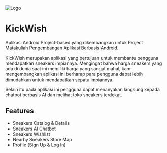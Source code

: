 ![Logo](https://external-preview.redd.it/studio-bot-and-android-studio-hedgehog-v0-SvxrtdWHsGcq8hfhAOB0xO2-Gw4GEvTgyQ_k9KuI1D8.jpg?width=1080&crop=smart&auto=webp&s=2256a1f283589d02e485200dba22586c9452100b)
# KickWish

Aplikasi Android Project-based yang dikembangkan untuk Project Matakuliah Pengembangan Aplikasi Berbasis Android.

KickWish merupakan aplikasi yang bertujuan untuk membantu pengguna mendapatkan sneakers impiannya. Mengingat bahwa harga sneakers yang ada di dunia saat ini memiliki harga yang sangat mahal, kami mengembangkan aplikasi ini berharap para pengguna dapat lebih dimudahkan untuk mendapatkan sepatu impiannya.

Selain itu pada aplikasi ini pengguna dapat menanyakan langsung kepada chatbot berbasis AI dan melihat toko sneakers terdekat.
## Features

- Sneakers Catalog & Details
- Sneakers AI Chatbot
- Sneakers Wishlist
- Nearby Sneakers Store Map
- Profile (Sign Up & Log In)
